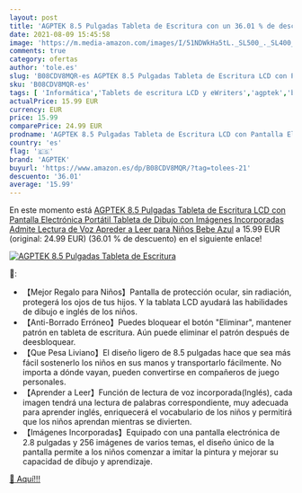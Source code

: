 ```yaml
---
layout: post
title: 'AGPTEK 8.5 Pulgadas Tableta de Escritura con un 36.01 % de descuento'
date: 2021-08-09 15:45:58
image: 'https://m.media-amazon.com/images/I/51NDWkHa5tL._SL500_._SL400_.jpg'
comments: true
category: ofertas
author: 'tole.es'
slug: 'B08CDV8MQR-es AGPTEK 8.5 Pulgadas Tableta de Escritura LCD con Pantalla...'
sku: 'B08CDV8MQR-es'
tags: [ 'Informática','Tablets de escritura LCD y eWriters','agptek','bebe', ]
actualPrice: 15.99 EUR
currency: EUR
price: 15.99
comparePrice: 24.99 EUR
prodname: 'AGPTEK 8.5 Pulgadas Tableta de Escritura LCD con Pantalla Electrónica  Portátil Tableta de Dibujo con Imágenes Incorporadas  Admite Lectura de Voz  Apreder a Leer para Niños  Bebe  Azul'
country: 'es'
flag: '🇪🇸'
brand: 'AGPTEK'
buyurl: 'https://www.amazon.es/dp/B08CDV8MQR/?tag=tolees-21'
descuento: '36.01'
average: '15.99'
---
```


En este momento está [AGPTEK 8.5 Pulgadas Tableta de Escritura LCD con Pantalla Electrónica  Portátil Tableta de Dibujo con Imágenes Incorporadas  Admite Lectura de Voz  Apreder a Leer para Niños  Bebe  Azul](https://www.amazon.es/dp/B08CDV8MQR/?tag=tolees-21) a 15.99 EUR (original: 24.99 EUR) (36.01 %  de descuento) en el siguiente enlace!

[![AGPTEK 8.5 Pulgadas Tableta de Escritura](https://m.media-amazon.com/images/I/51NDWkHa5tL._SL500_._SL400_.jpg)](https://www.amazon.es/dp/B08CDV8MQR/?tag=tolees-21)

🔎:

- 【Mejor Regalo para Niños】Pantalla de protección ocular, sin radiación, protegerá los ojos de tus hijos. Y la tablata LCD ayudará las habilidades de dibujo e inglés de los niños.
- 【Anti-Borrado Erróneo】Puedes bloquear el botón "Eliminar", mantener patrón en tableta de escritura. Aún puede eliminar el patrón después de deesbloquear.
- 【Que Pesa Liviano】El diseño ligero de 8.5 pulgadas hace que sea más fácil sostenerlo los niños en sus manos y transportarlo fácilmente. No importa a dónde vayan, pueden convertirse en compañeros de juego personales.
- 【Aprender a Leer】Función de lectura de voz incorporada(Inglés), cada imagen tendrá una lectura de palabras correspondiente, muy adecuada para aprender inglés, enriquecerá el vocabulario de los niños y permitirá que los niños aprendan mientras se divierten.
- 【Imágenes Incorporadas】Equipado con una pantalla electrónica de 2.8 pulgadas y 256 imágenes de varios temas, el diseño único de la pantalla permite a los niños comenzar a imitar la pintura y mejorar su capacidad de dibujo y aprendizaje.

[🛒 Aquí!!!](https://www.amazon.es/dp/B08CDV8MQR/?tag=tolees-21)
